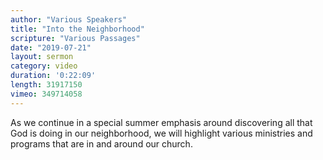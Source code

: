 ```yaml
---
author: "Various Speakers"
title: "Into the Neighborhood"
scripture: "Various Passages"
date: "2019-07-21"
layout: sermon
category: video
duration: '0:22:09'
length: 31917150
vimeo: 349714058
---
```


As we continue in a special summer emphasis around discovering all that God is doing in our neighborhood, we will highlight various ministries and programs that are in and around our church.

